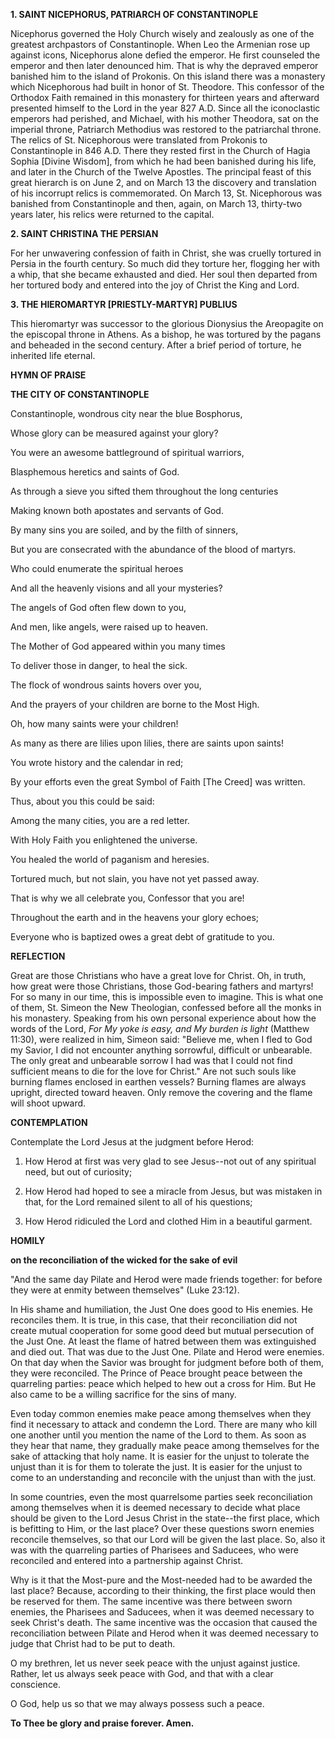 
**1. SAINT NICEPHORUS, PATRIARCH OF CONSTANTINOPLE**

Nicephorus governed the Holy Church wisely and zealously as one of the greatest archpastors of Constantinople. When Leo the Armenian rose up against icons, Nicephorus alone defied the emperor. He first counseled the emperor and then later denounced him. That is why the depraved emperor banished him to the island of Prokonis. On this island there was a monastery which Nicephorous had built in honor of St. Theodore. This confessor of the Orthodox Faith remained in this monastery for thirteen years and afterward presented himself to the Lord in the year 827 A.D. Since all the iconoclastic emperors had perished, and Michael, with his mother Theodora, sat on the imperial throne, Patriarch Methodius was restored to the patriarchal throne. The relics of St. Nicephorous were translated from Prokonis to Constantinople in 846 A.D. There they rested first in the Church of Hagia Sophia [Divine Wisdom], from which he had been banished during his life, and later in the Church of the Twelve Apostles. The principal feast of this great hierarch is on June 2, and on March 13 the discovery and translation of his incorrupt relics is commemorated. On March 13, St. Nicephorous was banished from Constantinople and then, again, on March 13, thirty-two years later, his relics were returned to the capital.

**2. SAINT CHRISTINA THE PERSIAN**

For her unwavering confession of faith in Christ, she was cruelly tortured in Persia in the fourth century. So much did they torture her, flogging her with a whip, that she became exhausted and died. Her soul then departed from her tortured body and entered into the joy of Christ the King and Lord.

**3. THE HIEROMARTYR [PRIESTLY-MARTYR] PUBLIUS**

This hieromartyr was successor to the glorious Dionysius the Areopagite on the episcopal throne in Athens. As a bishop, he was tortured by the pagans and beheaded in the second century. After a brief period of torture, he inherited life eternal.



**HYMN OF PRAISE**

**THE CITY OF CONSTANTINOPLE**

Constantinople, wondrous city near the blue Bosphorus,

Whose glory can be measured against your glory?

You were an awesome battleground of spiritual warriors,

Blasphemous heretics and saints of God.

As through a sieve you sifted them throughout the long centuries

Making known both apostates and servants of God.

By many sins you are soiled, and by the filth of sinners,

But you are consecrated with the abundance of the blood of martyrs.

Who could enumerate the spiritual heroes

And all the heavenly visions and all your mysteries?

The angels of God often flew down to you,

And men, like angels, were raised up to heaven.

The Mother of God appeared within you many times

To deliver those in danger, to heal the sick.

The flock of wondrous saints hovers over you,

And the prayers of your children are borne to the Most High.

Oh, how many saints were your children!

As many as there are lilies upon lilies, there are saints upon saints!

You wrote history and the calendar in red;

By your efforts even the great Symbol of Faith [The Creed] was written.

Thus, about you this could be said:

Among the many cities, you are a red letter.

With Holy Faith you enlightened the universe.

You healed the world of paganism and heresies.

Tortured much, but not slain, you have not yet passed away.

That is why we all celebrate you, Confessor that you are!

Throughout the earth and in the heavens your glory echoes;

Everyone who is baptized owes a great debt of gratitude to you.


**REFLECTION**

Great are those Christians who have a great love for Christ. Oh, in truth, how great were those Christians, those God-bearing fathers and martyrs! For so many in our time, this is impossible even to imagine. This is what one of them, St. Simeon the New Theologian, confessed before all the monks in his monastery. Speaking from his own personal experience about how the words of the Lord, *For My yoke is easy, and My burden is light* (Matthew 11:30), were realized in him, Simeon said: "Believe me, when I fled to God my Savior, I did not encounter anything sorrowful, difficult or unbearable. The only great and unbearable sorrow I had was that I could not find sufficient means to die for the love for Christ." Are not such souls like burning flames enclosed in earthen vessels? Burning flames are always upright, directed toward heaven. Only remove the covering and the flame will shoot upward.

**CONTEMPLATION**

Contemplate the Lord Jesus at the judgment before Herod:

1.  How Herod at first was very glad to see Jesus--not out of any spiritual need, but out of curiosity;

1.  How Herod had hoped to see a miracle from Jesus, but was mistaken in that, for the Lord remained silent to all of his questions;

1.  How Herod ridiculed the Lord and clothed Him in a beautiful garment.



**HOMILY**

**on the reconciliation of the wicked for the sake of evil**

"And the same day Pilate and Herod were made friends together: for before they were at enmity between themselves" (Luke 23:12).

In His shame and humiliation, the Just One does good to His enemies. He reconciles them. It is true, in this case, that their reconciliation did not create mutual cooperation for some good deed but mutual persecution of the Just One. At least the flame of hatred between them was extinguished and died out. That was due to the Just One. Pilate and Herod were enemies. On that day when the Savior was brought for judgment before both of them, they were reconciled. The Prince of Peace brought peace between the quarreling parties: peace which helped to hew out a cross for Him. But He also came to be a willing sacrifice for the sins of many.

Even today common enemies make peace among themselves when they find it necessary to attack and condemn the Lord. There are many who kill one another until you mention the name of the Lord to them. As soon as they hear that name, they gradually make peace among themselves for the sake of attacking that holy name. It is easier for the unjust to tolerate the unjust than it is for them to tolerate the just. It is easier for the unjust to come to an understanding and reconcile with the unjust than with the just.

In some countries, even the most quarrelsome parties seek reconciliation among themselves when it is deemed necessary to decide what place should be given to the Lord Jesus Christ in the state--the first place, which is befitting to Him, or the last place? Over these questions sworn enemies reconcile themselves, so that our Lord will be given the last place. So, also it was with the quarreling parties of Pharisees and Saducees, who were reconciled and entered into a partnership against Christ.

Why is it that the Most-pure and the Most-needed had to be awarded the last place? Because, according to their thinking, the first place would then be reserved for them. The same incentive was there between sworn enemies, the Pharisees and Saducees, when it was deemed necessary to seek Christ's death. The same incentive was the occasion that caused the reconciliation between Pilate and Herod when it was deemed necessary to judge that Christ had to be put to death.

O my brethren, let us never seek peace with the unjust against justice. Rather, let us always seek peace with God, and that with a clear conscience.

O God, help us so that we may always possess such a peace.

**To Thee be glory and praise forever. Amen.**

 
